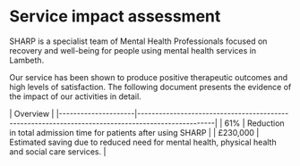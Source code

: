 ---
---

# Service impact assessment

SHARP is a specialist team of Mental Health Professionals focused on recovery and well-being 
for people using mental health services in Lambeth. 

Our service has been shown to produce positive therapeutic outcomes and high levels of satisfaction. 
The following document presents the evidence of the impact of our activities in detail. 


| Overview                                                                                                          |
|---------------------|---------------------------------------------------------------------------------------------------|
| 61%                 | Reduction in total admission time for patients after using SHARP                                  |
| £230,000            | Estimated saving due to reduced need for mental health, physical health and social care services. |